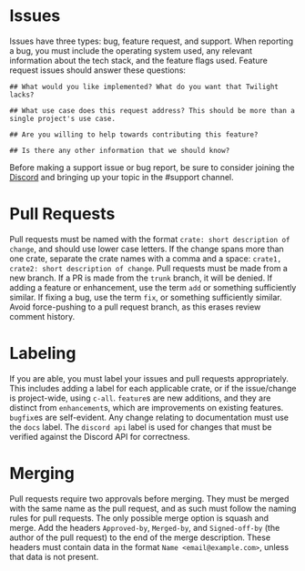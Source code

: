 # Issues

Issues have three types: bug, feature request, and support. When reporting a bug, you must include
the operating system used, any relevant information about the tech stack, and the feature flags
used. Feature request issues should answer these questions: 

```
## What would you like implemented? What do you want that Twilight lacks?

## What use case does this request address? This should be more than a single project's use case.

## Are you willing to help towards contributing this feature?

## Is there any other information that we should know?
```

Before making a support issue or bug report, be sure to consider joining the
[Discord](https://discord.gg/7jj8n7D) and bringing up your topic in the #support channel.

# Pull Requests

Pull requests must be named with the format `crate: short description of change`, and should use
lower case letters. If the change spans more than one crate, separate the crate names with a comma
and a space: `crate1, crate2: short description of change`. Pull requests must be made from a new
branch. If a PR is made from the `trunk` branch, it will be denied. If adding a feature or
enhancement, use the term `add` or something sufficiently similar. If fixing a bug, use the term
`fix`, or something sufficiently similar. Avoid force-pushing to a pull request branch, as this
erases review comment history.

# Labeling

If you are able, you must label your issues and pull requests appropriately. This includes adding a
label for each applicable crate, or if the issue/change is project-wide, using `c-all`. `feature`s
are new additions, and they are distinct from `enhancement`s, which are improvements on existing
features.  `bugfix`es are self-evident. Any change relating to documentation must use the `docs`
label. The `discord api` label is used for changes that must be verified against the Discord API for
correctness.

# Merging

Pull requests require two approvals before merging. They must be merged with the same name as the
pull request, and as such must follow the naming rules for pull requests. The only possible merge
option is squash and merge. Add the headers `Approved-by`, `Merged-by`, and `Signed-off-by` (the
author of the pull request) to the end of the merge description. These headers must contain data in
the format `Name <email@example.com>`, unless that data is not present.
